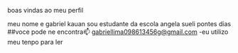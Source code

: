 boas vindas ao meu perfil

meu nome e gabriel kauan 
sou estudante da escola angela sueli pontes dias
##voce pode ne encontra📫
gabriellima098613456g@gmail.com
-eu utilizo meu tenpo para ler

